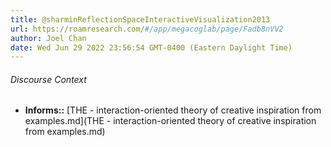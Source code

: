 ```yaml
---
title: @sharminReflectionSpaceInteractiveVisualization2013
url: https://roamresearch.com/#/app/megacoglab/page/Fadb8nVV2
author: Joel Chan
date: Wed Jun 29 2022 23:56:54 GMT-0400 (Eastern Daylight Time)
---
```




###### Discourse Context

- **Informs::** [THE - interaction-oriented theory of creative inspiration from examples.md](THE - interaction-oriented theory of creative inspiration from examples.md)

